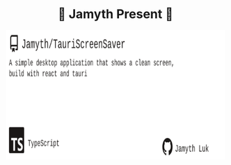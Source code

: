 <!-- built at 4/4/2025, 12:34:55 PM -->
<h1 align="center">
🎉 Jamyth Present 🎉
</h1>
<p align="center">
    <a href="https://github.com/Jamyth/TauriScreenSaver">
        <img width="1000" height="300" src="./readme.svg" />
    </a>
</p>